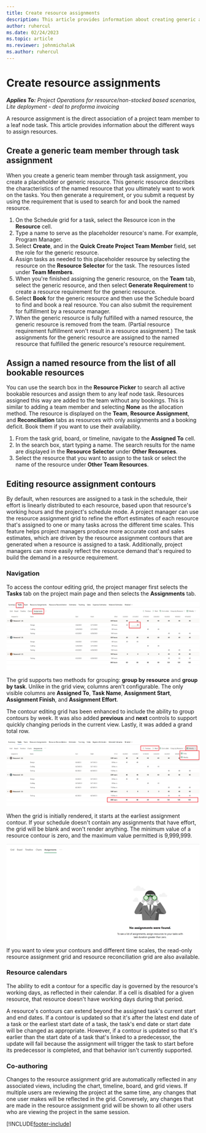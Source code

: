 ```yaml
---
title: Create resource assignments
description: This article provides information about creating generic and named resource assignments.
author: ruhercul
ms.date: 02/24/2023
ms.topic: article
ms.reviewer: johnmichalak
ms.author: ruhercul
---
```


# Create resource assignments

_**Applies To:** Project Operations for resource/non-stocked based scenarios, Lite deployment - deal to proforma invoicing_


A resource assignment is the direct association of a project team member to a leaf node task. This article provides information about the different ways to assign resources.

## Create a generic team member through task assignment


When you create a generic team member through task assignment, you create a placeholder or generic resource. This generic resource describes the characteristics of the named resource that you ultimately want to work on the tasks. You then generate a requirement, or you submit a request by using the requirement that is used to search for and book the named resource.

1. On the Schedule grid for a task, select the Resource icon in the **Resource** cell.
1. Type a name to serve as the placeholder resource's name. For example, Program Manager.
1. Select **Create**, and in the **Quick Create Project Team Member** field, set the role for the generic resource.
1. Assign tasks as needed to this placeholder resource by selecting the resource on the **Resource Selector** for the task. The resources listed under **Team Members**.
1. When you're finished assigning the generic resource, on the **Team** tab, select the generic resource, and then select **Generate Requirement** to create a resource requirement for the generic resource.
1. Select **Book** for the generic resource and then use the Schedule board to find and book a real resource. You can also submit the requirement for fulfillment by a resource manager.
1. When the generic resource is fully fulfilled with a named resource, the generic resource is removed from the team. (Partial resource requirement fulfillment won't result in a resource assignment.) The task assignments for the generic resource are assigned to the named resource that fulfilled the generic resource's resource requirement.

## Assign a named resource from the list of all bookable resources

You can use the search box in the **Resource Picker** to search all active bookable resources and assign them to any leaf node task. Resources assigned this way are added to the team without any bookings. This is similar to adding a team member and selecting **None** as the allocation method. The resource is displayed on the **Team**, **Resource Assignment**, and **Reconciliation** tabs as resources with only assignments and a booking deficit. Book them if you want to use their availability.

1. From the task grid, board, or timeline, navigate to the **Assigned To** cell.
1. In the search box, start typing a name. The search results for the name are displayed in the **Resource Selector** under **Other Resources**.
1. Select the resource that you want to assign to the task or select the name of the resource under **Other Team Resources**.

## Editing resource assignment contours

By default, when resources are assigned to a task in the schedule, their effort is linearly distributed to each resource, based upon that resource's working hours and the project's schedule mode. A project manager can use the resource assignment grid to refine the effort estimates of each resource that's assigned to one or many tasks across the different time scales. This feature helps project managers produce more accurate cost and sales estimates, which are driven by the resource assignment contours that are generated when a resource is assigned to a task. Additionally, project managers can more easily reflect the resource demand that's required to build the demand in a resource requirement.

### Navigation

To access the contour editing grid, the project manager first selects the **Tasks** tab on the project main page and then selects the **Assignments** tab.

![Assignments tab on the Tasks tab of the project main page.](media/AssignmentGridv2.png)

The grid supports two methods for grouping: **group by resource** and **group by task**. Unlike in the grid view, columns aren't configurable. The only visible columns are **Assigned To**, **Task Name**, **Assignment Start**, **Assignment Finish**, and **Assignment Effort**.

The contour editing grid has been enhanced to include the ability to group contours by week. It was also added **previous** and **next** controls to support quickly changing periods in the current view. Lastly, it was added a grand total row.

![Call out to the new controls available on the contours form.](media/AssignmentGridComplements.png)

When the grid is initially rendered, it starts at the earliest assignment contour. If your schedule doesn't contain any assignments that have effort, the grid will be blank and won't render anything. The minimum value of a resource contour is zero, and the maximum value permitted is 9,999,999.

![Blank assignment grid.](media/emptyassignmentgrid.png)

If you want to view your contours and different time scales, the read-only resource assignment grid and resource reconciliation grid are also available.

### Resource calendars

The ability to edit a contour for a specific day is governed by the resource's working days, as reflected in their calendar. If a cell is disabled for a given resource, that resource doesn't have working days during that period.

A resource's contours can extend beyond the assigned task's current start and end dates. If a contour is updated so that it's after the latest end date of a task or the earliest start date of a task, the task's end date or start date will be changed as appropriate. However, if a contour is updated so that it's earlier than the start date of a task that's linked to a predecessor, the update will fail because the assignment will trigger the task to start before its predecessor is completed, and that behavior isn't currently supported.

### Co-authoring

Changes to the resource assignment grid are automatically reflected in any associated views, including the chart, timeline, board, and grid views. If multiple users are reviewing the project at the same time, any changes that one user makes will be reflected in the grid. Conversely, any changes that are made in the resource assignment grid will be shown to all other users who are viewing the project in the same session.

[!INCLUDE[footer-include](../includes/footer-banner.md)]
